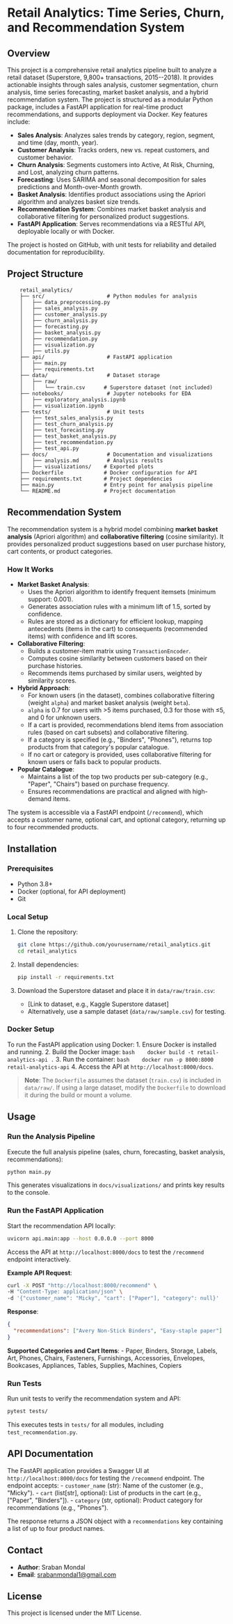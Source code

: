 # Retail Analytics: Time Series, Churn, and Recommendation System

## Overview

This project is a comprehensive retail analytics pipeline built to
analyze a retail dataset (Superstore, 9,800+ transactions, 2015--2018).
It provides actionable insights through sales analysis, customer
segmentation, churn analysis, time series forecasting, market basket
analysis, and a hybrid recommendation system. The project is structured
as a modular Python package, includes a FastAPI application for
real-time product recommendations, and supports deployment via Docker.
Key features include:

-   **Sales Analysis**: Analyzes sales trends by category, region,
    segment, and time (day, month, year).
-   **Customer Analysis**: Tracks orders, new vs. repeat customers, and
    customer behavior.
-   **Churn Analysis**: Segments customers into Active, At Risk,
    Churning, and Lost, analyzing churn patterns.
-   **Forecasting**: Uses SARIMA and seasonal decomposition for sales
    predictions and Month-over-Month growth.
-   **Basket Analysis**: Identifies product associations using the
    Apriori algorithm and analyzes basket size trends.
-   **Recommendation System**: Combines market basket analysis and
    collaborative filtering for personalized product suggestions.
-   **FastAPI Application**: Serves recommendations via a RESTful API,
    deployable locally or with Docker.

The project is hosted on GitHub, with unit tests for reliability and
detailed documentation for reproducibility.

## Project Structure
```
    retail_analytics/
    ├── src/                    # Python modules for analysis
    │   ├── data_preprocessing.py
    │   ├── sales_analysis.py
    │   ├── customer_analysis.py
    │   ├── churn_analysis.py
    │   ├── forecasting.py
    │   ├── basket_analysis.py
    │   ├── recommendation.py
    │   ├── visualization.py
    │   ├── utils.py
    ├── api/                    # FastAPI application
    │   ├── main.py
    │   ├── requirements.txt
    ├── data/                   # Dataset storage
    │   ├── raw/
    │   │   └── train.csv      # Superstore dataset (not included)
    ├── notebooks/              # Jupyter notebooks for EDA
    │   ├── exploratory_analysis.ipynb
    │   ├── visualization.ipynb
    ├── tests/                  # Unit tests
    │   ├── test_sales_analysis.py
    │   ├── test_churn_analysis.py
    │   ├── test_forecasting.py
    │   ├── test_basket_analysis.py
    │   ├── test_recommendation.py
    │   ├── test_api.py
    ├── docs/                   # Documentation and visualizations
    │   ├── analysis.md         # Analysis results
    │   ├── visualizations/    # Exported plots
    ├── Dockerfile             # Docker configuration for API
    ├── requirements.txt       # Project dependencies
    ├── main.py                # Entry point for analysis pipeline
    └── README.md              # Project documentation
```
## Recommendation System

The recommendation system is a hybrid model combining **market basket
analysis** (Apriori algorithm) and **collaborative filtering** (cosine
similarity). It provides personalized product suggestions based on user
purchase history, cart contents, or product categories.

### How It Works

-   **Market Basket Analysis**:
    -   Uses the Apriori algorithm to identify frequent itemsets
        (minimum support: 0.001).
    -   Generates association rules with a minimum lift of 1.5, sorted
        by confidence.
    -   Rules are stored as a dictionary for efficient lookup, mapping
        antecedents (items in the cart) to consequents (recommended
        items) with confidence and lift scores.
-   **Collaborative Filtering**:
    -   Builds a customer-item matrix using `TransactionEncoder`.
    -   Computes cosine similarity between customers based on their
        purchase histories.
    -   Recommends items purchased by similar users, weighted by
        similarity scores.
-   **Hybrid Approach**:
    -   For known users (in the dataset), combines collaborative
        filtering (weight `alpha`) and market basket analysis (weight
        `beta`).
    -   `alpha` is 0.7 for users with \>5 items purchased, 0.3 for those
        with ≤5, and 0 for unknown users.
    -   If a cart is provided, recommendations blend items from
        association rules (based on cart subsets) and collaborative
        filtering.
    -   If a category is specified (e.g., "Binders", "Phones"), returns
        top products from that category's popular catalogue.
    -   If no cart or category is provided, uses collaborative filtering
        for known users or falls back to popular products.
-   **Popular Catalogue**:
    -   Maintains a list of the top two products per sub-category (e.g.,
        "Paper", "Chairs") based on purchase frequency.
    -   Ensures recommendations are practical and aligned with
        high-demand items.

The system is accessible via a FastAPI endpoint (`/recommend`), which
accepts a customer name, optional cart, and optional category, returning
up to four recommended products.

## Installation

### Prerequisites

-   Python 3.8+
-   Docker (optional, for API deployment)
-   Git

### Local Setup

1.  Clone the repository:

    ``` bash
    git clone https://github.com/yourusername/retail_analytics.git
    cd retail_analytics
    ```

2.  Install dependencies:

    ``` bash
    pip install -r requirements.txt
    ```

3.  Download the Superstore dataset and place it in
    `data/raw/train.csv`:

    -   \[Link to dataset, e.g., Kaggle Superstore dataset\]
    -   Alternatively, use a sample dataset (`data/raw/sample.csv`) for
        testing.

### Docker Setup

To run the FastAPI application using Docker: 1. Ensure Docker is
installed and running. 2. Build the Docker image:
`bash    docker build -t retail-analytics-api .` 3. Run the container:
`bash    docker run -p 8000:8000 retail-analytics-api` 4. Access the API
at `http://localhost:8000/docs`.

> **Note**: The `Dockerfile` assumes the dataset (`train.csv`) is
> included in `data/raw/`. If using a large dataset, modify the
> `Dockerfile` to download it during the build or mount a volume.

## Usage

### Run the Analysis Pipeline

Execute the full analysis pipeline (sales, churn, forecasting, basket
analysis, recommendations):

``` bash
python main.py
```

This generates visualizations in `docs/visualizations/` and prints key
results to the console.

### Run the FastAPI Application

Start the recommendation API locally:

``` bash
uvicorn api.main:app --host 0.0.0.0 --port 8000
```

Access the API at `http://localhost:8000/docs` to test the `/recommend`
endpoint interactively.

**Example API Request**:

``` bash
curl -X POST "http://localhost:8000/recommend" \
-H "Content-Type: application/json" \
-d '{"customer_name": "Micky", "cart": ["Paper"], "category": null}'
```

**Response**:

``` json
{
  "recommendations": ["Avery Non-Stick Binders", "Easy-staple paper"]
}
```

**Supported Categories and Cart Items**: - Paper, Binders, Storage, Labels, Art,
Phones, Chairs, Fasteners, Furnishings, Accessories, Envelopes,
Bookcases, Appliances, Tables, Supplies, Machines, Copiers

### Run Tests

Run unit tests to verify the recommendation system and API:

``` bash
pytest tests/
```

This executes tests in `tests/` for all modules, including
`test_recommendation.py`.

## API Documentation

The FastAPI application provides a Swagger UI at
`http://localhost:8000/docs` for testing the `/recommend` endpoint. The
endpoint accepts: - `customer_name` (str): Name of the customer (e.g.,
"Micky"). - `cart` (list\[str\], optional): List of products in the cart
(e.g., \["Paper", "Binders"\]). - `category` (str, optional): Product
category for recommendations (e.g., "Phones").

The response returns a JSON object with a `recommendations` key
containing a list of up to four product names.

## Contact

-   **Author**: Sraban Mondal
-   **Email**: srabanmondal1@gmail.com

## License

This project is licensed under the MIT License.
